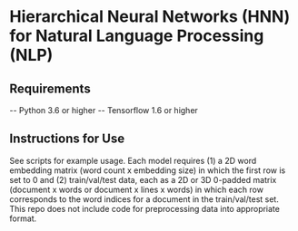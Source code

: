 # Hierarchical Neural Networks (HNN) for Natural Language Processing (NLP)

## Requirements
-- Python 3.6 or higher
-- Tensorflow 1.6 or higher

## Instructions for Use
See scripts for example usage. Each model requires (1) a 2D word embedding matrix (word count x embedding size) in which the first row is set to 0 and (2) train/val/test data, each as a 2D or 3D 0-padded matrix (document x words or document x lines x words) in which each row corresponds to the word indices for a document in the train/val/test set. This repo does not include code for preprocessing data into appropriate format.
